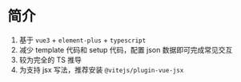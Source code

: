 # 简介

1. 基于 `vue3` + `element-plus` + `typescript`
1. 减少 template 代码和 setup 代码，配置 json 数据即可完成常见交互
1. 较为完全的 TS 推导
1. 为支持 jsx 写法，推荐安装 `@vitejs/plugin-vue-jsx`
